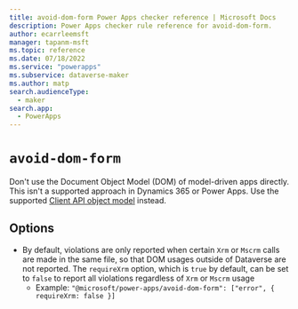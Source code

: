 ```yaml
---
title: avoid-dom-form Power Apps checker reference | Microsoft Docs
description: Power Apps checker rule reference for avoid-dom-form.
author: ecarrleemsft
manager: tapanm-msft
ms.topic: reference
ms.date: 07/18/2022
ms.service: "powerapps"
ms.subservice: dataverse-maker
ms.author: matp
search.audienceType: 
  - maker
search.app: 
  - PowerApps
---
```

# `avoid-dom-form`

Don't use the Document Object Model (DOM) of model-driven apps directly. This isn't a supported approach in Dynamics 365 or Power Apps. Use the supported [Client API object model](/power-apps/developer/model-driven-apps/clientapi/reference) instead.

## Options
- By default, violations are only reported when certain `Xrm` or `Mscrm` calls are made in the same file, so that DOM usages outside of Dataverse are not reported.  The `requireXrm` option, which is `true` by default, can be set to `false` to report all violations regardless of `Xrm` or `Mscrm` usage
  - Example: `"@microsoft/power-apps/avoid-dom-form": ["error", { requireXrm: false }]`